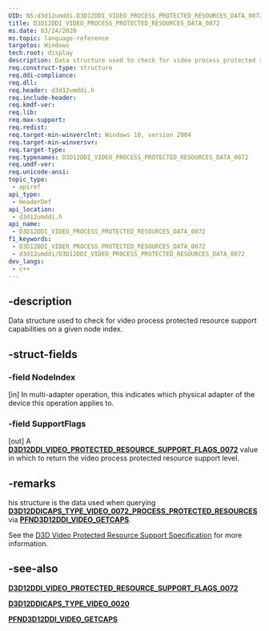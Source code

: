 ```yaml
---
UID: NS:d3d12umddi.D3D12DDI_VIDEO_PROCESS_PROTECTED_RESOURCES_DATA_0072
title: D3D12DDI_VIDEO_PROCESS_PROTECTED_RESOURCES_DATA_0072
ms.date: 03/24/2020
ms.topic: language-reference
targetos: Windows
tech.root: display
description: Data structure used to check for video process protected resource support capabilities on a given node index.
req.construct-type: structure
req.ddi-compliance: 
req.dll: 
req.header: d3d12umddi.h
req.include-header: 
req.kmdf-ver: 
req.lib: 
req.max-support: 
req.redist: 
req.target-min-winverclnt: Windows 10, version 2004
req.target-min-winversvr: 
req.target-type: 
req.typenames: D3D12DDI_VIDEO_PROCESS_PROTECTED_RESOURCES_DATA_0072
req.umdf-ver: 
req.unicode-ansi: 
topic_type:
 - apiref
api_type:
 - HeaderDef
api_location:
 - d3d12umddi.h
api_name:
 - D3D12DDI_VIDEO_PROCESS_PROTECTED_RESOURCES_DATA_0072
f1_keywords:
 - D3D12DDI_VIDEO_PROCESS_PROTECTED_RESOURCES_DATA_0072
 - d3d12umddi/D3D12DDI_VIDEO_PROCESS_PROTECTED_RESOURCES_DATA_0072
dev_langs:
 - c++
---
```


## -description

Data structure used to check for video process protected resource support capabilities on a given node index.

## -struct-fields

### -field NodeIndex

[in] In multi-adapter operation, this indicates which physical adapter of the device this operation applies to.

### -field SupportFlags

[out] A [**D3D12DDI_VIDEO_PROTECTED_RESOURCE_SUPPORT_FLAGS_0072**](ne-d3d12umddi-d3d12ddi_video_protected_resource_support_flags_0072.md) value in which to return the video process protected resource support level.

## -remarks

his structure is the data used when querying [**D3D12DDICAPS_TYPE_VIDEO_0072_PROCESS_PROTECTED_RESOURCES**](ne-d3d12umddi-d3d12ddicaps_type_video_0020.md) via [**PFND3D12DDI_VIDEO_GETCAPS**](nc-d3d12umddi-pfnd3d12ddi_video_getcaps.md).

See the [D3D Video Protected Resource Support Specification](https://microsoft.github.io/DirectX-Specs/d3d/D3D12_Video_ProtectedResourceSupport.html) for more information.

## -see-also

[**D3D12DDI_VIDEO_PROTECTED_RESOURCE_SUPPORT_FLAGS_0072**](ne-d3d12umddi-d3d12ddi_video_protected_resource_support_flags_0072.md)

[**D3D12DDICAPS_TYPE_VIDEO_0020**](ne-d3d12umddi-d3d12ddicaps_type_video_0020.md)

[**PFND3D12DDI_VIDEO_GETCAPS**](nc-d3d12umddi-pfnd3d12ddi_video_getcaps.md)
